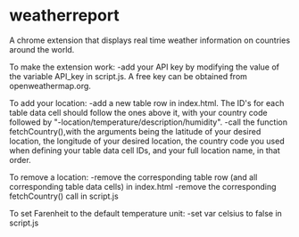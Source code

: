 # weatherreport
A chrome extension that displays real time weather information on countries around the world. 

To make the extension work: 
-add your API key by modifying the value of the variable API_key in script.js. A free key can be obtained from openweathermap.org. 


To add your location: 
-add a new table row in index.html. The ID's for each table data cell should follow the ones above it, with your country code followed by "-location/temperature/description/humidity". 
-call the function fetchCountry(),with the arguments being the latitude of your desired location, the longitude of your desired location, 
 the country code you used when defining your table data cell IDs, and your full location name, in that order.
 
 
To remove a location:
-remove the corresponding table row (and all corresponding table data cells) in index.html
-remove the corresponding fetchCountry() call in script.js


To set Farenheit to the default temperature unit:
-set var celsius to false in script.js
